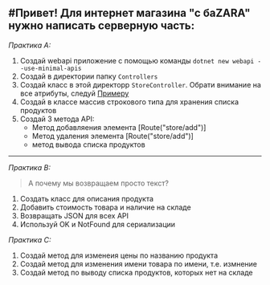 #Привет! Для интернет магазина "с баZARA" нужно написать серверную часть: 
---
*Практика A:*

1. Создай webapi приложение с помощью команды  ``dotnet new webapi --use-minimal-apis``
2. Создай в директории папку  `Controllers`
3. Создай класс в этой директорр `StoreController`. Обрати внимание на все атрибуты, следуй [Примеру](https://github.com/alkihuri/ShiftPuzzle.Backend.Base/tree/main/Course/lesson15/Example)
4. Создай в классе массив строкового типа для хранения списка продуктов 
5. Cоздай 3 метода API:
    - Метод добавляения элемента [Route("store/add")]
    - Метод удаления элемента [Route("store/add")] 
    - метод вывода списка продуктов
    
---
*Практика B:*

>А почему мы возвращаем просто текст?

1. Создать класс для описания продукта 
2. Добавить стоимость товара и наличие на складе
3. Возвращать  JSON для всех API
4. Используй OK и NotFound для сериализации 


*Практика C:*

1. Создай метод для изменеия цены по названию продукта
2. Создай метод для изменения имени товара по имени, т.е. измнение 
3. Cоздай метод по выводу списка продуктов, которых нет на складе